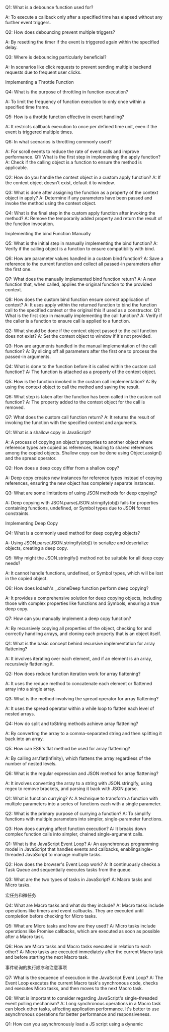 Q1: What is a debounce function used for?


A: To execute a callback only after a specified time has elapsed without any further event triggers.

Q2: How does debouncing prevent multiple triggers?


A: By resetting the timer if the event is triggered again within the specified delay.

Q3: Where is debouncing particularly beneficial?


A: In scenarios like click requests to prevent sending multiple backend requests due to frequent user clicks.

Implementing a Throttle Function

Q4: What is the purpose of throttling in function execution?


A: To limit the frequency of function execution to only once within a specified time frame.

Q5: How is a throttle function effective in event handling?


A: It restricts callback execution to once per defined time unit, even if the event is triggered multiple times.

Q6: In what scenarios is throttling commonly used?


A: For scroll events to reduce the rate of event calls and improve performance.
Q1: What is the first step in implementing the apply function?
A: Check if the calling object is a function to ensure the method is applicable.

Q2: How do you handle the context object in a custom apply function?
A: If the context object doesn't exist, default it to window.

Q3: What is done after assigning the function as a property of the context object in apply?
A: Determine if any parameters have been passed and invoke the method using the context object.

Q4: What is the final step in the custom apply function after invoking the method?
A: Remove the temporarily added property and return the result of the function invocation.

Implementing the bind Function Manually

Q5: What is the initial step in manually implementing the bind function?
A: Verify if the calling object is a function to ensure compatibility with bind.

Q6: How are parameter values handled in a custom bind function?
A: Save a reference to the current function and collect all passed-in parameters after the first one.

Q7: What does the manually implemented bind function return?
A: A new function that, when called, applies the original function to the provided context.

Q8: How does the custom bind function ensure correct application of context?
A: It uses apply within the returned function to bind the function call to the specified context or the original this if used as a constructor.
Q1: What is the first step in manually implementing the call function? A: Verify if the caller is a function to ensure call is applied to a function.

Q2: What should be done if the context object passed to the call function does not exist? A: Set the context object to window if it's not provided.

Q3: How are arguments handled in the manual implementation of the call function? A: By slicing off all parameters after the first one to process the passed-in arguments.

Q4: What is done to the function before it is called within the custom call function? A: The function is attached as a property of the context object.

Q5: How is the function invoked in the custom call implementation? 
A: By using the context object to call the method and saving the result.

Q6: What step is taken after the function has been called in the custom call function? 
A: The property added to the context object for the call is removed.

Q7: What does the custom call function return? 
A: It returns the result of invoking the function with the specified context and arguments.


Q1: What is a shallow copy in JavaScript?

A: A process of copying an object's properties to another object where reference types are copied as references, leading to shared references among the copied objects. Shallow copy can be done using Object.assign() and the spread operator.

Q2: How does a deep copy differ from a shallow copy?

A: Deep copy creates new instances for reference types instead of copying references, ensuring the new object has completely separate instances.

Q3: What are some limitations of using JSON methods for deep copying?

A: Deep copying with JSON.parse(JSON.stringify(obj)) fails for properties containing functions, undefined, or Symbol types due to JSON format constraints.

Implementing Deep Copy

Q4: What is a commonly used method for deep copying objects?

A: Using JSON.parse(JSON.stringify(obj)) to serialize and deserialize objects, creating a deep copy.

Q5: Why might the JSON.stringify() method not be suitable for all deep copy needs?

A: It cannot handle functions, undefined, or Symbol types, which will be lost in the copied object.

Q6: How does lodash's _.cloneDeep function perform deep copying?

A: It provides a comprehensive solution for deep copying objects, including those with complex properties like functions and Symbols, ensuring a true deep copy.

Q7: How can you manually implement a deep copy function?

A: By recursively copying all properties of the object, checking for and correctly handling arrays, and cloning each property that is an object itself.

Q1: What is the basic concept behind recursive implementation for array flattening?


A: It involves iterating over each element, and if an element is an array, recursively flattening it.

Q2: How does reduce function iteration work for array flattening?


A: It uses the reduce method to concatenate each element or flattened array into a single array.

Q3: What is the method involving the spread operator for array flattening?


A: It uses the spread operator within a while loop to flatten each level of nested arrays.

Q4: How do split and toString methods achieve array flattening?


A: By converting the array to a comma-separated string and then splitting it back into an array.

Q5: How can ES6's flat method be used for array flattening?


A: By calling arr.flat(Infinity), which flattens the array regardless of the number of nested levels.

Q6: What is the regular expression and JSON method for array flattening?


A: It involves converting the array to a string with JSON.stringify, using regex to remove brackets, and parsing it back with JSON.parse.

Q1: What is function currying? 
A: A technique to transform a function with multiple parameters into a series of functions each with a single parameter.

Q2: What is the primary purpose of currying a function? 
A: To simplify functions with multiple parameters into simpler, single-parameter functions.

Q3: How does currying affect function execution? 
A: It breaks down complex function calls into simpler, chained single-argument calls.


Q1: What is the JavaScript Event Loop? 
A: An asynchronous programming model in JavaScript that handles events and callbacks, enablingsingle-threaded JavaScript to manage multiple tasks.

Q2: How does the browser's Event Loop work? 
A: It continuously checks a Task Queue and sequentially executes tasks from the queue.

Q3: What are the two types of tasks in JavaScript? 
A: Macro tasks and Micro tasks.

宏任务和微任务

Q4: What are Macro tasks and what do they include? 
A: Macro tasks include operations like timers and event callbacks. They are executed until completion before checking for Micro tasks.

Q5: What are Micro tasks and how are they used? 
A: Micro tasks include operations like Promise callbacks, which are executed as soon as possible after a Macro task.

Q6: How are Micro tasks and Macro tasks executed in relation to each other? 
A: Micro tasks are executed immediately after the current Macro task and before starting the next Macro task.

事件轮询的执行顺序和注意事项

Q7: What is the sequence of execution in the JavaScript Event Loop? 
A: The Event Loop executes the current Macro task's synchronous code, checks and executes Micro tasks, and then moves to the next Macro task.

Q8: What is important to consider regarding JavaScript's single-threaded event polling mechanism? 
A: Long synchronous operations in a Macro task can block other tasks, affecting application performance. It's better to use asynchronous operations for better performance and responsiveness.


Q1: How can you asynchronously load a JS script using a dynamic <script> tag? 
A: By creating a <script> tag, setting its src to the script URL, and appending it to the document.

Q2: What event handlers can be used to detect if a dynamically created script has loaded? 
A: The onload or onreadystatechange event handlers.

使用XMLHttpRequest或Fetch API异步加载脚本

Q3: How can XMLHttpRequest or Fetch API be used for asynchronous script loading? 
A: By sending a request to the script's URL and executing the response text as JavaScript code upon success.

Q4: What method is used to execute the script obtained via XMLHttpRequest or Fetch API? 
A: The script text is executed using eval() or the Function() constructor.

异步与同步加载的区别

Q5: What are the advantages of asynchronous script loading compared to synchronous loading in terms of page performance? 
A: Asynchronous loading improves page load speed and responsiveness, avoiding page stutter due to script blocking.

Q6: How does asynchronous loading affect the loading of other page resources? 
A: It allows other resources of the page to load and render faster by avoiding blocking.

Q7: What flexibility does asynchronous script loading offer in terms of script management? 
A: It allows dynamic loading and unloading of scripts as needed, improving page maintainability and expansibility.
Q1: What is the primary use of the 'for...in' loop in JavaScript?
A: It's used to iterate over the enumerable properties of an object.

Q2: What does the 'for...in' loop iterate through?
A: It iterates through each property name (or key name) of an object.

Q3: Does 'for...in' include inherited properties in iteration?
A: Yes, it iterates over both own properties and inherited properties.

Q4: Is 'for...in' suitable for iterating over arrays?
A: No, it's not recommended for arrays as it iterates over all enumerable properties.

Q5: What is the primary use of the 'for...of' loop in JavaScript?
A: It's used to iterate over the elements of an iterable object.

Q6: What types of objects can 'for...of' iterate over?
A: It can iterate over arrays, strings, Sets, Maps, and other iterable objects.

Q7: Can 'for...of' be used to iterate over regular objects?
A: No, it's not suitable for regular objects as it requires objects to implement the Iterator interface.

Q8: What is the main difference in what 'for...in' and 'for...of' iterate over?
A: 'for...in' iterates over property names, while 'for...of' iterates over element values.